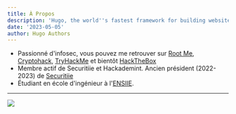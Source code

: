```yaml
---
title: À Propos
description: 'Hugo, the world''s fastest framework for building websites'
date: '2023-05-05'
author: Hugo Authors
---
```


- Passionné d'infosec, vous pouvez me retrouver sur [Root Me](https://www.root-me.org/Nu1t?inc=statistiques&lang=fr), [Cryptohack](https://cryptohack.org/user/0x14mth3n1ght/), [TryHackMe](https://tryhackme.com/p/Nu1t) et bientôt [HackTheBox](https://www.hackthebox.com/profile/1332137)
- Membre actif de Securitiie et Hackademint. Ancien président (2022-2023) de [Securitiie](https://securitiie.iiens.net)
- Étudiant en école d'ingénieur à l'[ENSIIE](https://www.ensiie.fr/).

---

<img src="https://root-me-badge.cloud.duboc.xyz/storage_clients/90f9609f1f83aae09306b1d4bc1d27b8/static_badge_dark.png" />

